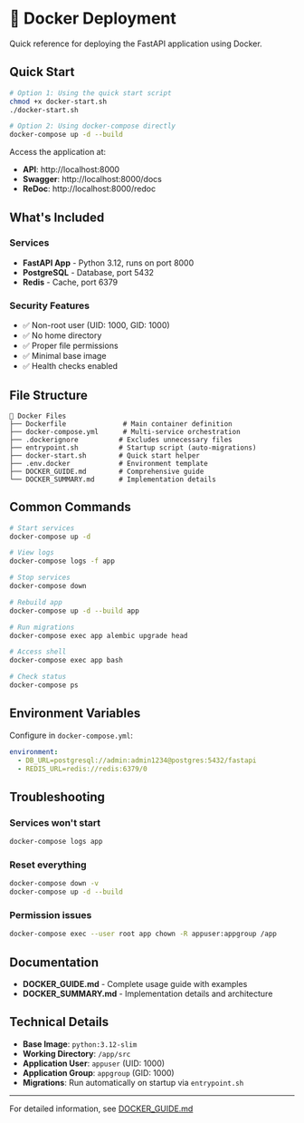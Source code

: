 # 🐳 Docker Deployment

Quick reference for deploying the FastAPI application using Docker.

## Quick Start

```bash
# Option 1: Using the quick start script
chmod +x docker-start.sh
./docker-start.sh

# Option 2: Using docker-compose directly
docker-compose up -d --build
```

Access the application at:
- **API**: http://localhost:8000
- **Swagger**: http://localhost:8000/docs
- **ReDoc**: http://localhost:8000/redoc

## What's Included

### Services
- **FastAPI App** - Python 3.12, runs on port 8000
- **PostgreSQL** - Database, port 5432
- **Redis** - Cache, port 6379

### Security Features
- ✅ Non-root user (UID: 1000, GID: 1000)
- ✅ No home directory
- ✅ Proper file permissions
- ✅ Minimal base image
- ✅ Health checks enabled

## File Structure

```
📁 Docker Files
├── Dockerfile              # Main container definition
├── docker-compose.yml      # Multi-service orchestration
├── .dockerignore          # Excludes unnecessary files
├── entrypoint.sh          # Startup script (auto-migrations)
├── docker-start.sh        # Quick start helper
├── .env.docker            # Environment template
├── DOCKER_GUIDE.md        # Comprehensive guide
└── DOCKER_SUMMARY.md      # Implementation details
```

## Common Commands

```bash
# Start services
docker-compose up -d

# View logs
docker-compose logs -f app

# Stop services
docker-compose down

# Rebuild app
docker-compose up -d --build app

# Run migrations
docker-compose exec app alembic upgrade head

# Access shell
docker-compose exec app bash

# Check status
docker-compose ps
```

## Environment Variables

Configure in `docker-compose.yml`:
```yaml
environment:
  - DB_URL=postgresql://admin:admin1234@postgres:5432/fastapi
  - REDIS_URL=redis://redis:6379/0
```

## Troubleshooting

### Services won't start
```bash
docker-compose logs app
```

### Reset everything
```bash
docker-compose down -v
docker-compose up -d --build
```

### Permission issues
```bash
docker-compose exec --user root app chown -R appuser:appgroup /app
```

## Documentation

- **DOCKER_GUIDE.md** - Complete usage guide with examples
- **DOCKER_SUMMARY.md** - Implementation details and architecture

## Technical Details

- **Base Image**: `python:3.12-slim`
- **Working Directory**: `/app/src`
- **Application User**: `appuser` (UID: 1000)
- **Application Group**: `appgroup` (GID: 1000)
- **Migrations**: Run automatically on startup via `entrypoint.sh`

---

For detailed information, see [DOCKER_GUIDE.md](DOCKER_GUIDE.md)
